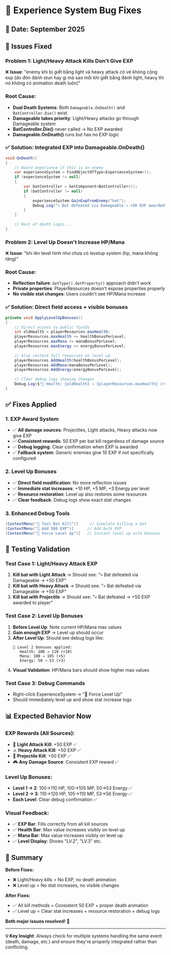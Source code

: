 # 🔧 Experience System Bug Fixes

## 📅 Date: September 2025

## 🐛 **Issues Fixed**

### **Problem 1: Light/Heavy Attack Kills Don't Give EXP**
❌ **Issue**: "enemy khi bị giết bằng light và heavy attack có vẻ không cộng exp (do đòn đánh stun hay gì mà sao mỗi khi giết bằng đánh light, heavy thì nó không có animation death luôn)"

### **Root Cause**: 
- **Dual Death Systems**: Both `Damageable.OnDeath()` and `BatController.Die()` exist
- **Damageable takes priority**: Light/Heavy attacks go through Damageable system
- **BatController.Die()** never called → No EXP awarded
- **Damageable.OnDeath()** runs but has no EXP logic

### ✅ **Solution**: Integrated EXP into Damageable.OnDeath()
```csharp
void OnDeath()
{
    // Award experience if this is an enemy
    var experienceSystem = FindObjectOfType<ExperienceSystem>();
    if (experienceSystem != null)
    {
        var batController = GetComponent<BatController>();
        if (batController != null)
        {
            experienceSystem.GainExpFromEnemy("bat");
            Debug.Log("💀 Bat defeated via Damageable → +50 EXP awarded");
        }
    }
    
    // Rest of death logic...
}
```

### **Problem 2: Level Up Doesn't Increase HP/Mana**
❌ **Issue**: "khi lên level hình như chưa có levelup system (hp, mana không tăng)"

### **Root Cause**: 
- **Reflection failure**: `GetType().GetProperty()` approach didn't work
- **Private properties**: PlayerResources doesn't expose properties properly
- **No visible stat changes**: Users couldn't see HP/Mana increase

### ✅ **Solution**: Direct field access + visible bonuses
```csharp
private void ApplyLevelUpBonuses()
{
    // Direct access to public fields
    int oldHealth = playerResources.maxHealth;
    playerResources.maxHealth += healthBonusPerLevel;
    playerResources.maxMana += manaBonusPerLevel;
    playerResources.maxEnergy += energyBonusPerLevel;
    
    // Also restore full resources on level up
    playerResources.AddHealth(healthBonusPerLevel);
    playerResources.AddMana(manaBonusPerLevel);
    playerResources.AddEnergy(energyBonusPerLevel);
    
    // Clear debug logs showing changes
    Debug.Log($"💪 Health: {oldHealth} → {playerResources.maxHealth} (+{healthBonusPerLevel})");
}
```

## ✅ **Fixes Applied**

### **1. EXP Award System** 
- ✅ **All damage sources**: Projectiles, Light attacks, Heavy attacks now give EXP
- ✅ **Consistent rewards**: 50 EXP per bat kill regardless of damage source  
- ✅ **Debug logging**: Clear confirmation when EXP is awarded
- ✅ **Fallback system**: Generic enemies give 10 EXP if not specifically configured

### **2. Level Up Bonuses**
- ✅ **Direct field modification**: No more reflection issues
- ✅ **Immediate stat increases**: +10 HP, +5 MP, +3 Energy per level
- ✅ **Resource restoration**: Level up also restores some resources
- ✅ **Clear feedback**: Debug logs show exact stat changes

### **3. Enhanced Debug Tools**
```csharp
[ContextMenu("🧪 Test Bat Kill")]     // Simulate killing a bat
[ContextMenu("🧪 Add 500 EXP")]      // Add bulk EXP
[ContextMenu("🧪 Force Level Up")]   // Instant level up with bonuses
```

## 🧪 **Testing Validation**

### **Test Case 1: Light/Heavy Attack EXP**
1. **Kill bat with Light Attack** → Should see: "💀 Bat defeated via Damageable → +50 EXP"
2. **Kill bat with Heavy Attack** → Should see: "💀 Bat defeated via Damageable → +50 EXP"  
3. **Kill bat with Projectile** → Should see: "💀 Bat defeated → +50 EXP awarded to player"

### **Test Case 2: Level Up Bonuses**
1. **Before Level Up**: Note current HP/Mana max values
2. **Gain enough EXP** → Level up should occur
3. **After Level Up**: Should see debug logs like:
   ```
   💪 Level 2 bonuses applied:
      Health: 100 → 110 (+10)
      Mana: 100 → 105 (+5)
      Energy: 50 → 53 (+3)
   ```
4. **Visual Validation**: HP/Mana bars should show higher max values

### **Test Case 3: Debug Commands**
- Right-click ExperienceSystem → "🧪 Force Level Up"
- Should immediately level up and show stat increase logs

## 📊 **Expected Behavior Now**

### **EXP Rewards (All Sources):**
- 🔪 **Light Attack Kill**: +50 EXP ✅
- ⚔️ **Heavy Attack Kill**: +50 EXP ✅  
- 🎯 **Projectile Kill**: +50 EXP ✅
- 🎮 **Any Damage Source**: Consistent EXP reward ✅

### **Level Up Bonuses:**
- **Level 1 → 2**: 100→110 HP, 100→105 MP, 50→53 Energy ✅
- **Level 2 → 3**: 110→120 HP, 105→110 MP, 53→56 Energy ✅
- **Each Level**: Clear debug confirmation ✅

### **Visual Feedback:**
- ✅ **EXP Bar**: Fills correctly from all kill sources
- ✅ **Health Bar**: Max value increases visibly on level up
- ✅ **Mana Bar**: Max value increases visibly on level up  
- ✅ **Level Display**: Shows "LV.2", "LV.3" etc.

## 🎯 **Summary**

**Before Fixes:**
- ❌ Light/Heavy kills = No EXP, no death animation
- ❌ Level up = No stat increases, no visible changes

**After Fixes:**  
- ✅ All kill methods = Consistent 50 EXP + proper death animation
- ✅ Level up = Clear stat increases + resource restoration + debug logs

**Both major issues resolved!** 🚀

---
**💡 Key Insight**: Always check for multiple systems handling the same event (death, damage, etc.) and ensure they're properly integrated rather than conflicting.
